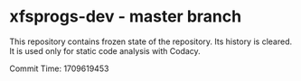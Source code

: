 # xfsprogs-dev - master branch

This repository contains frozen state of the repository.
Its history is cleared. It is used only for static code
analysis with Codacy.

Commit Time: 1709619453